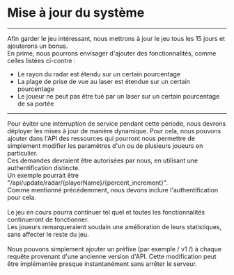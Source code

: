 <h1>Mise à jour du système</h1><hr>
Afin garder le jeu intéressant, nous mettrons à jour le jeu tous les 15 jours et ajouterons un bonus.<br>
En prime, nous pourrons envisager d'ajouter des fonctionnalités, comme celles listées ci-contre :<br>
<ul>
<li>Le rayon du radar est étendu sur un certain pourcentage</li>
<li>La plage de prise de vue au laser est étendue sur un certain pourcentage</li>
<li>Le joueur ne peut pas être tué par un laser sur un certain pourcentage de sa portée</li>
</ul>
<hr>

Pour éviter une interruption de service pendant cette période, nous devrons déployer les mises à jour de manière dynamique.
Pour cela, nous pouvons ajouter dans l'API des ressources qui pourront nous permettre de simplement modifier les paramètres d'un ou de plusieurs joueurs en particulier.
<br>
Ces demandes devraient être autorisées par nous, en utilisant une authentification distincte. <br>
Un exemple pourrait être "/api/update/radar/{playerName}/{percent_increment}". <br>
Comme mentionné précédemment, nous devons inclure l'authentification pour cela.<br>
<br>
Le jeu en cours pourra continuer tel quel et toutes les fonctionnalités continueront de fonctionner. <br>
Les joueurs remarqueraient soudain une amélioration de leurs statistiques, sans affecter le reste du jeu.<br>
<br>
Nous pouvons simplement ajouter un préfixe (par exemple / v1 /) à chaque requête provenant d'une ancienne version d'API. Cette modification peut être implémentée presque instantanément sans arrêter le serveur.
<br> <br>
